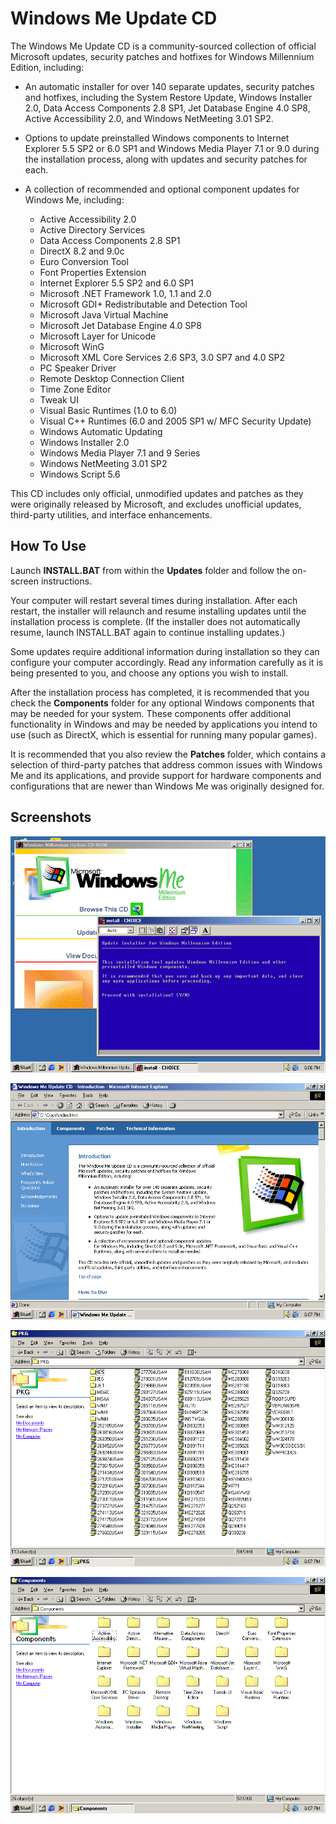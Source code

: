 # Windows Me Update CD

The Windows Me Update CD is a community-sourced collection of official Microsoft updates, security patches and hotfixes for Windows Millennium Edition, including:

+ An automatic installer for over 140 separate updates, security patches and hotfixes, including the System Restore Update, Windows Installer 2.0, Data Access Components 2.8 SP1, Jet Database Engine 4.0 SP8, Active Accessibility 2.0, and Windows NetMeeting 3.01 SP2.
+ Options to update preinstalled Windows components to Internet Explorer 5.5 SP2 or 6.0 SP1 and Windows Media Player 7.1 or 9.0 during the installation process, along with updates and security patches for each.
+ A collection of recommended and optional component updates for Windows Me, including:

  - Active Accessibility 2.0
  - Active Directory Services
  - Data Access Components 2.8 SP1
  - DirectX 8.2 and 9.0c
  - Euro Conversion Tool
  - Font Properties Extension
  - Internet Explorer 5.5 SP2 and 6.0 SP1
  - Microsoft .NET Framework 1.0, 1.1 and 2.0
  - Microsoft GDI+ Redistributable and Detection Tool
  - Microsoft Java Virtual Machine
  - Microsoft Jet Database Engine 4.0 SP8
  - Microsoft Layer for Unicode
  - Microsoft WinG
  - Microsoft XML Core Services 2.6 SP3, 3.0 SP7 and 4.0 SP2
  - PC Speaker Driver
  - Remote Desktop Connection Client
  - Time Zone Editor
  - Tweak UI
  - Visual Basic Runtimes (1.0 to 6.0)
  - Visual C++ Runtimes (6.0 and 2005 SP1 w/ MFC Security Update)
  - Windows Automatic Updating
  - Windows Installer 2.0
  - Windows Media Player 7.1 and 9 Series
  - Windows NetMeeting 3.01 SP2
  - Windows Script 5.6

This CD includes only official, unmodified updates and patches as they were originally released by Microsoft, and excludes unofficial updates, third-party utilities, and interface enhancements.


## How To Use

Launch **INSTALL.BAT** from within the **Updates** folder and follow the on-screen instructions.

Your computer will restart several times during installation. After each restart, the installer will relaunch and resume installing updates until the installation process is complete. (If the installer does not automatically resume, launch INSTALL.BAT again to continue installing updates.) 

Some updates require additional information during installation so they can configure your computer accordingly. Read any information carefully as it is being presented to you, and choose any options you wish to install.

After the installation process has completed, it is recommended that you check the **Components** folder for any optional Windows components that may be needed for your system. These components offer additional functionality in Windows and may be needed by applications you intend to use (such as DirectX, which is essential for running many popular games).

It is recommended that you also review the **Patches** folder, which contains a selection of third-party patches that address common issues with Windows Me and its applications, and provide support for hardware components and configurations that are newer than Windows Me was originally designed for. 


## Screenshots

![Update Installer](/Images/SCR_01.png)

![User Guide](/Images/SCR_02.png)

![Update Packages](/Images/SCR_03.png)

![Optional Components](/Images/SCR_04.png)
